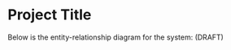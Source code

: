 
# Project Title

Below is the entity-relationship diagram for the system:
(DRAFT)
<!-- ![Entity Relationship Diagram](db.png) -->
